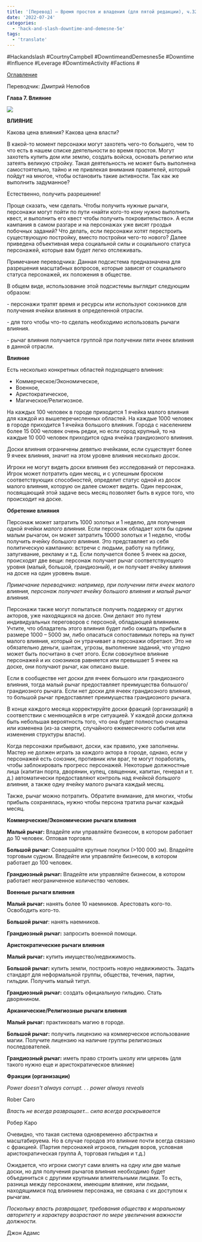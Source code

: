 ```yaml
---
title: '[Перевод] — Время простоя и владения (для пятой редакции), ч.32 – Глава 7. Влияние'
date: '2022-07-24'
categories:
  - 'hack-and-slash-downtime-and-demesne-5e'
tags:
  - 'translate'
---
```


#Hackandslash #CourtnyCampbell #DowntimeandDemesnes5e #Downtime #Influence #Leverage #DowntimeActivity #Factions #

[Оглавление](https://cyborgsandmages.com/2022/07/translate-downtime-and-demesne-5e-index/)

Переводчик: Дмитрий Нелюбов

**Глава 7. Влияние**

![](https://cyborgsandmages.com/wp-content/uploads/2022/07/072422_0457_1.jpg)

**ВЛИЯНИЕ**

Какова цена влияния? Какова цена власти?

В какой-то момент персонажи могут захотеть чего-то большего, чем то что есть в нашем списке деятельности во время простоя. Могут захотеть купить дом или землю, создать войска, основать религию или затеять великую стройку. Такая деятельность не может быть выполнена самостоятельно, тайно и не привлекая внимания правителей, который пойдут на многое, чтобы остановить такие активности. Так как же выполнить задуманное?

Естественно, получить разрешение!

Проще сказать, чем сделать. Чтобы получить нужные рычаги, персонажи могут пойти по пути «найти кого-то кону нужно выполнить квест, и выполнить его квест чтобы получить покровительство». А если кампания в самом разгаре и на персонажах уже висят гроздья побочных заданий? Что делать, если персонажи хотят перестроить существующую постройку, вместо постройки чего-то нового? Далее приведена объективная мера социальной силы и социального статуса персонажей, которые вам будет легко отслеживать.

Примечание переводчика: Данная подсистема предназначена для разрешения масштабных вопросов, которые зависят от социального статуса персонажей, их положения в обществе.

В общем виде, использование этой подсистемы выглядит следующим образом:

\- персонажи тратят время и ресурсы или используют союзников для получения ячейки влияния в определенной отрасли.

\- для того чтобы что-то сделать необходимо использовать рычаги влияния.

\- рычаг влияния получается группой при получении пяти ячеек влияния в данной отрасли.

**Влияние**

Есть несколько конкретных областей подходящего влияния:

- Коммерческое/Экономическое,
- Военное,
- Аристократическое,
- Магическое/Религиозное.

На каждых 100 человек в городе приходится 1 ячейка малого влияния для каждой из вышеперечисленных областей. На каждые 1000 человек в городе приходится 1 ячейка большого влияния. Города с населением более 15 000 человек очень редки, но если город крупный, то на каждые 10 000 человек приходится одна ячейка грандиозного влияния.

Доски влияния ограничены девятью ячейками, если существует более 9 ячеек влияния, значит на этом уровне влияния несколько досок.

Игроки не могут видеть доски влияния без исследований от персонажа. Игрок может потратить один месяц, и с успешным броском соответствующих способностей, определит статус одной из досок малого влияния, которую он далее сможет видеть. Один персонаж, посвящающий этой задаче весь месяц позволяет быть в курсе того, что происходит на доске.

**Обретение влияния**

Персонаж может затратить 1000 золотых и 1 неделю, для получения одной ячейки _малого влияния._ Если персонаж обладает хотя бы одним малым рычагом, он может затратить 10000 золотых и 1 неделю, чтобы получить ячейку _большого влияния_. Это представляет из себя политическую кампанию: встречи с людьми, работу на публику, запугивание, рекламу и т.д. Если получается более 5 ячеек на доске, происходят две вещи: персонаж получает рычаг соответствующего уровня (малый, большой, грандиозный), и он получает ячейку влияния на доске на один уровень выше.

_Примечание переводчика: например, при получении пяти ячеек малого влияния, персонаж получает ячейку большого влияния и малый рычаг влияния._

Персонажи также могут попытаться получить поддержку от других акторов, уже находящихся на доске. Они делают это путем индивидуальных переговоров с персоной, обладающей влиянием. Учтите, что обладатель этого влияния будет либо ожидать прибыли в размере 1000 – 5000 зм, либо опасаться сопоставимых потерь на пункт малого влияния, который он утрачивает а персонажи обретают. Это не обязательно деньги, шантаж, угрозы, выполнение заданий, что угодно может быть посчитано в счет этого. Если совокупное влияние персонажей и их союзников равняется или превышает 5 ячеек на доске, они получают рычаг, как описано выше.

Если в сообществе нет доски для ячеек большого или грандиозного влияния, тогда малый рычаг предоставляет преимущества большого/грандиозного рычага. Если нет доски для ячеек грандиозного влияния, то большой рычаг предоставляет преимущества грандиозного рычага.

В конце каждого месяца корректируйте доски фракций (организаций) в соответствии с меняющейся в игре ситуацией. У каждой доски должна быть небольшая вероятность того, что она будет полностью очищена или изменена (из-за смерти, случайного ежемесячного события или изменения структуры власти).

Когда персонажи прибывают, доски, как правило, уже заполнены. Мастер не должен играть за каждого актора в городе, однако, если у персонажей есть союзник, противник или враг, те могут поработать, чтобы заблокировать прогресс персонажей. Некоторые должностные лица (капитан порта, дворянин, купец, священник, капитан, генерал и т. д.) автоматически предоставляют контроль над ячейкой _большого влияния,_ а также одну ячейку малого рычага каждый месяц.

Также, рычаг можно потратить. Обратите внимание, для многих, чтобы прибыль сохранялась, нужно чтобы персона тратила рычаг каждый месяц.

**Коммерческие/Экономические рычаги влияния**

**Малый рычаг:** Владейте или управляйте бизнесом, в котором работает до 10 человек. Оптовая торговля.

**Большой рычаг:** Совершайте крупные покупки (>100 000 зм). Владейте торговым судном. Владейте или управляйте бизнесом, в котором работает до 100 человек.

**Грандиозный рычаг:** Владейте или управляйте бизнесом, в котором работает неограниченное количество человек.

**Военные рычаги влияния**

**Малый рычаг:** нанять более 10 наемников. Арестовать кого-то. Освободить кого-то.

**Большой рычаг**: нанять наемников.

**Грандиозный рычаг:** запросить военной помощи.

**Аристократические рычаги влияния**

**Малый рычаг:** купить имущество/недвижимость.

**Большой рычаг:** купить земли, построить новую недвижимость. Задать стандарт для неформальной группы, общества, течения, партии, гильдии. Получить малый титул.

**Грандиозный рычаг:** создать официальную гильдию. Стать дворянином.

**Арканические/Религиозные рычаги влияния**

**Малый рычаг:** практиковать магию в городе.

**Большой рычаг:** получить лицензию на коммерческое использование магии. Получите лицензию на наличие группы религиозных последователей.

**Грандиозный рычаг:** иметь право строить школу или церковь (для такого нужно еще и аристократическое влияние)

**Фракции (организации)**

_Power doesn't always corrupt. . . power always reveals_

Rober Caro

_Власть не всегда развращает... сила всегда раскрывается_

Робер Каро

Очевидно, что такая система одновременно абстрактна и масштабируема. Но в случае городов это влияние почти всегда связано с фракцией. (Партия персонажей игроков, гильдия воров, условная аристократическая группа А, торговая гильдия и т.д.)

Ожидается, что игроки смогут сами влиять на одну или две малые доски, но для получения рычагов влияния необходимо будет объединиться с другими крупными влиятельными лицами. То есть, разница между персонажем, имеющим влияние, или людьми, находящимися под влиянием персонажа, не связана с их доступом к рычагам.

_Поскольку власть развращает, требования общества к моральному авторитету и характеру возрастают по мере увеличения важности должности._

Джон Адамс
